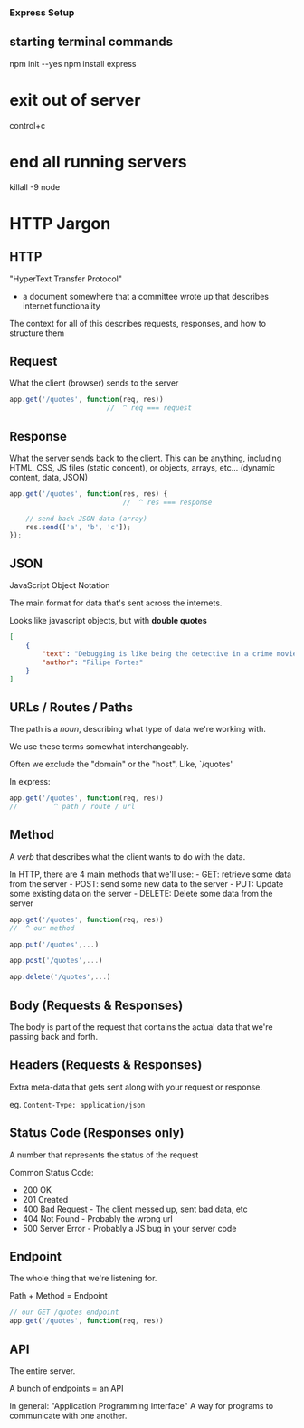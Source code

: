 ### Express Setup

## starting terminal commands
npm init --yes
npm install express

# exit out of server
control+c

# end all running servers
killall -9 node

# HTTP Jargon

## HTTP

"HyperText Transfer Protocol"
 - a document somewhere that a committee wrote up that describes internet functionality

 The context for all of this describes requests, responses, and how to structure them

 ## Request

 What the client (browser) sends to the server

```js
app.get('/quotes', function(req, res))
                        //  ^ req === request
```

## Response

What the server sends back to the client. This can be anything, including HTML, CSS, JS files
(static concent), or objects, arrays, etc... (dynamic content, data, JSON)

```js
app.get('/quotes', function(res, res) {
                            //  ^ res === response

    // send back JSON data (array)
    res.send(['a', 'b', 'c']);
});
```

## JSON

JavaScript Object Notation

The main format for data that's sent across the internets.

Looks like javascript objects, but with **double quotes**

```json
[
    {
        "text": "Debugging is like being the detective in a crime movie where you are also the murder",
        "author": "Filipe Fortes"
    }
]
```

## URLs / Routes / Paths

The path is a _noun_, describing what type of data we're working with.

We use these terms somewhat interchangeably.

Often we exclude the "domain" or the "host",
Like,  `/quotes'

In express:

```js
app.get('/quotes', function(req, res))
//         ^ path / route / url
```

## Method

A _verb_ that describes what the client wants to do with the data.

In HTTP, there are 4 main methods that we'll use:
    - GET: retrieve some data from the server
    - POST: send some new data to the server
    - PUT: Update some existing data on the server
    - DELETE: Delete some data from the server

```js
app.get('/quotes', function(req, res))
//  ^ our method

app.put('/quotes',...)

app.post('/quotes',...)

app.delete('/quotes',...)
```
## Body (Requests & Responses)

The body is part of the request that contains the actual data that we're passing back and forth.

## Headers (Requests & Responses)

Extra meta-data that gets sent along with your request or response.

eg.
`Content-Type: application/json`

## Status Code (Responses only)

A number that represents the status of the request

Common Status Code:
- 200 OK
- 201 Created
- 400 Bad Request - The client messed up, sent bad data, etc
- 404 Not Found - Probably the wrong url
- 500 Server Error - Probably a JS bug in your server code

## Endpoint

The whole thing that we're listening for.

Path + Method = Endpoint

```js
// our GET /quotes endpoint
app.get('/quotes', function(req, res))
```

## API

The entire server.

A bunch of endpoints = an API

In general:
"Application Programming Interface"
A way for programs to communicate with one another.
